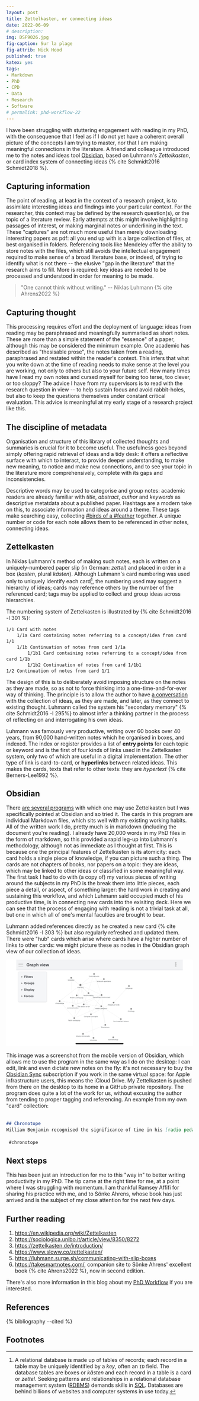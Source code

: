 ```yaml
---
layout: post
title: Zettelkasten, or connecting ideas
date: 2022-06-09
# description: 
img: DSF9026.jpg
fig-caption: Sur la plage
fig-attrib: Nick Hood
published: true
katex: yes
tags:
- Markdown
- PhD
- CPD
- Data
- Research
- Software
# permalink: phd-workflow-22
---
```


I have been struggling with stuttering engagement with reading in my PhD, with the consequence that I feel as if I do not yet have a coherent overall picture of the concepts I am trying to master, nor that I am making meaningful connections in the literature. A friend and colleague introduced me to the notes and ideas tool [Obsidian](https://obsidian.md/), based on Luhmann's *Zettelkasten*, or card index system of connecting ideas {% cite Schmidt2016 Schmidt2018 %}.

## Capturing information

The point of reading, at least in the context of a research project, is to assimilate interesting ideas and findings into your particular context. For the researcher, this context may be defined by the research question(s), or the topic of a literature review. Early attempts at this might involve highlighting passages of interest, or making marginal notes or underlining in the text. These "captures" are not much more useful than merely downloading interesting papers as pdf: all you end up with is a large collection of files, at best organised in folders. Referencing tools like Mendeley offer the ability to store notes with the files, which still avoids the intellectual engagement required to make sense of a broad literature base, or indeed, of trying to identify what is not there -- the elusive "gap in the literature" that the research aims to fill. More is required: key ideas are needed to be processed and understood in order for meaning to be made. 

> "One cannot think without writing." -- Niklas Luhmann {% cite Ahrens2022 %}

## Capturing thought

This processing requires effort and the deployment of language: ideas from reading may be paraphrased and meaningfully summarised as short notes. These are more than a simple statement of the "essence" of a paper, although this may be considered the minimum example. One academic has described as "thesisable prose", the notes taken from a reading, paraphrased and restated within the reader's context. This infers that what you write down at the time of reading needs to make sense at the level you are working, not only to others but also to your future self. How many times have I read my own notes and cursed myself for being too terse, too clever, or too sloppy? The advice I have from my supervisors is to read with the research question in view -- to help sustain focus and avoid rabbit-holes, but also to keep the questions themselves under constant critical evaluation. This advice is meaningful at my early stage of a research project like this.

## The discipline of metadata

Organisation and structure of this library of collected thoughts and summaries is crucial for it to become useful. The usefulness goes beyond simply offering rapid retrieval of ideas and a tidy desk: it offers a reflective surface with which to interact, to provide deeper understanding, to make new meaning, to notice and make new connections, and to see your topic in the literature more comprehensively, complete with its gaps and inconsistencies. 

Descriptive words may be used to categorise and group notes: academic readers are already familiar with *title*, *abstract*, *author* and *keywords* as descriptive metatdata about a published paper. Hashtags are a modern take on this, to associate information and ideas around a theme. These tags make searching easy, collecting [#birds of a #feather](https://twitter.com/search?q=%23birds%20%23feather) together. A unique number or code for each note allows them to be referenced in other notes, connecting ideas.

## Zettelkasten

In Niklas Luhmann's method of making such notes, each is written on a uniquely-numbered paper slip (in German: *zettel*) and placed in order in a box (*kasten*, plural *kästen*). Although Luhmann's card numbering was used only to uniquely identify each card[^rbdms], the numbering used may suggest a hierarchy of ideas; cards may reference others by the number of the referenced card; tags may be applied to collect and group ideas across hierarchies. 

The numbering system of Zettelkasten is illustrated by {% cite Schmidt2016 -l 301 %}:

```
1/1 Card with notes 
    1/1a Card containing notes referring to a concept/idea from card 1/1 
    1/1b Continuation of notes from card 1/1a 
        1/1b1 Card containing notes referring to a concept/idea from card 1/1b 
        1/1b2 Continuation of notes from card 1/1b1 
1/2 Continuation of notes from card 1/1
```

The design of this is to deliberately avoid imposing structure on the notes as they are made, so as not to force thinking into a one-time-and-for-ever way of thinking. The principle is to allow the author to have [a conversation](https://luhmann.surge.sh/communicating-with-slip-boxes) with the collection of ideas, as they are made, and later, as they connect to existing thought. Luhmann called the system his "secondary memory" {% cite Schmidt2016 -l 295%} to almost infer a thinking partner in the process of reflecting on and interrogating his own ideas.

Luhmann was famously very productive, writing over 60 books over 40 years, from 90,000 hand-written notes which he organised in boxes, and indexed. The index or register provides a list of **entry points** for each topic or keyword and is the first of four kinds of links used in the Zettelkasten system, only two of which are useful in a digital implementation. The other type of link is card-to-card, or **hyperlinks** between related ideas. This makes the cards, texts that refer to other texts: they are *hypertext* {% cite Berners-Lee1992 %}.

## Obsidian

There [are several programs](https://takesmartnotes.com/tools/) with which one may use Zettelkasten but I was specifically pointed at Obsidian and so tried it. The cards in this program are individual Markdown files, which sits well with my existing working habits. All of the written work I do, pretty much is in markdown (including the document you're reading). I already have 20,000 words in my PhD files in the form of markdown, so this provided a rapid leg-up into Luhmann's methodology, although not as immediate as I thought at first. This is because one the principal features of Zettelkasten is its atomicity: each card holds a single piece of knowledge, if you can picture such a thing. The cards are not chapters of books, nor papers on a topic: they are ideas, which may be linked to other ideas or classified in some meaningful way. The first task I had to do with (a copy of) my various pieces of writing around the subjects in my PhD is the break them into little pieces, each piece a detail, or aspect, of something larger: the hard work in creating and sustaining this workflow, and which Luhmann said occupied much of his productive time, is in connecting new cards into the exisiting deck. Here we can see that the process of engaging with reading is not a trivial task at all, but one in which all of one's mental faculties are brought to bear.

Luhmann added references directly as he created a new card {% cite Schmidt2016 -l 303 %} but also regularly refreshed and updated them. There were "hub" cards which arise where cards have a higher number of links to other cards: we might picture these as nodes in the Obsidian graph view of our collection of ideas. 

![](/assets/img/IMG_9690.PNG)

This image was a screenshot from the mobile version of Obsidian, which allows me to use the program in the same way as I do on the desktop: I can edit, link and even dictate new notes on the fly: it's not necessary to buy the [Obsidian Sync](https://obsidian.md/sync) subscription if you work in the same virtual space: for Apple infrastructure users, this means the iCloud Drive. My Zettelkasten is pushed from there on the desktop to its home in a GitHub private repository. The program does quite a lot of the work for us, without excusing the author from tending to proper tagging and referencing. An example from my own "card" collection:

```markdown

## Chronotope
William Benjamin recognised the significance of time in his [radio pedagogy](Radio%20pedagogy.md), as an essential part of the power of the medium. The setting of a story in space and time has been called the chronotope [@Bakhtin1981 119].

 #chronotope
  ```
## Next steps

This has been just an introduction for me to this "way in" to better writing productivity in my PhD. The tip came at the right time for me, at a point where I was struggling with momentum. I am thankful Ramsey Affifi for sharing his practice with me, and to Sönke Ahrens, whose book has just arrived and is the subject of my close attention for the next few days.

## Further reading

1. https://en.wikipedia.org/wiki/Zettelkasten
1. https://sociologica.unibo.it/article/view/8350/8272
1. https://zettelkasten.de/introduction/
1. https://www.sloww.co/zettelkasten/
1. https://luhmann.surge.sh/communicating-with-slip-boxes
1. https://takesmartnotes.com/, companion site to Sönke Ahrens' excellent book {% cite Ahrens2022 %}, now in second edition.

There's also more information in this blog about my [PhD Workflow](/phd-workflow-22) if you are interested.

## References

{% bibliography --cited %}

## Footnotes

[^rbdms]: A relational database is made up of tables of records; each record in a table may be uniquely identified by a *key*, often an `ID` field. The database tables are boxes or *kästen* and each record in a table is a card or *zettel*. Seeking patterns and relationships in a relational database management system ([RDBMS](https://en.wikipedia.org/wiki/Relational_database)) demands skills in [SQL](https://en.wikipedia.org/wiki/SQL). Databases are behind billions of websites and computer systems in use today.
